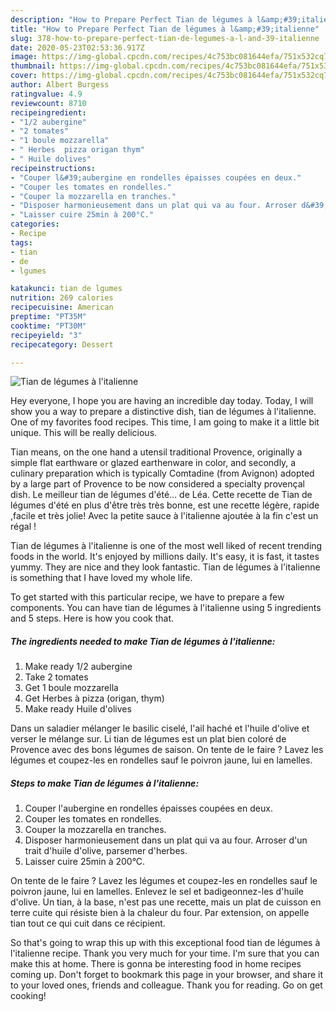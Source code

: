 ```yaml
---
description: "How to Prepare Perfect Tian de légumes à l&amp;#39;italienne"
title: "How to Prepare Perfect Tian de légumes à l&amp;#39;italienne"
slug: 378-how-to-prepare-perfect-tian-de-legumes-a-l-and-39-italienne
date: 2020-05-23T02:53:36.917Z
image: https://img-global.cpcdn.com/recipes/4c753bc081644efa/751x532cq70/tian-de-legumes-a-litalienne-photo-principale-de-la-recette.jpg
thumbnail: https://img-global.cpcdn.com/recipes/4c753bc081644efa/751x532cq70/tian-de-legumes-a-litalienne-photo-principale-de-la-recette.jpg
cover: https://img-global.cpcdn.com/recipes/4c753bc081644efa/751x532cq70/tian-de-legumes-a-litalienne-photo-principale-de-la-recette.jpg
author: Albert Burgess
ratingvalue: 4.9
reviewcount: 8710
recipeingredient:
- "1/2 aubergine"
- "2 tomates"
- "1 boule mozzarella"
- " Herbes  pizza origan thym"
- " Huile dolives"
recipeinstructions:
- "Couper l&#39;aubergine en rondelles épaisses coupées en deux."
- "Couper les tomates en rondelles."
- "Couper la mozzarella en tranches."
- "Disposer harmonieusement dans un plat qui va au four. Arroser d&#39;un trait d&#39;huile d&#39;olive, parsemer d&#39;herbes."
- "Laisser cuire 25min à 200°C."
categories:
- Recipe
tags:
- tian
- de
- lgumes

katakunci: tian de lgumes 
nutrition: 269 calories
recipecuisine: American
preptime: "PT35M"
cooktime: "PT30M"
recipeyield: "3"
recipecategory: Dessert

---
```



![Tian de légumes à l&#39;italienne](https://img-global.cpcdn.com/recipes/4c753bc081644efa/751x532cq70/tian-de-legumes-a-litalienne-photo-principale-de-la-recette.jpg)

Hey everyone, I hope you are having an incredible day today. Today, I will show you a way to prepare a distinctive dish, tian de légumes à l&#39;italienne. One of my favorites food recipes. This time, I am going to make it a little bit unique. This will be really delicious.

Tian means, on the one hand a utensil traditional Provence, originally a simple flat earthware or glazed earthenware in color, and secondly, a culinary preparation which is typically Comtadine (from Avignon) adopted by a large part of Provence to be now considered a specialty provençal dish. Le meilleur tian de légumes d&#39;été… de Léa. Cette recette de Tian de légumes d&#39;été en plus d&#39;être très très bonne, est une recette légère, rapide ,facile et très jolie! Avec la petite sauce à l&#39;italienne ajoutée à la fin c&#39;est un régal !

Tian de légumes à l&#39;italienne is one of the most well liked of recent trending foods in the world. It's enjoyed by millions daily. It's easy, it is fast, it tastes yummy. They are nice and they look fantastic. Tian de légumes à l&#39;italienne is something that I have loved my whole life.


To get started with this particular recipe, we have to prepare a few components. You can have tian de légumes à l&#39;italienne using 5 ingredients and 5 steps. Here is how you cook that.

<!--inarticleads1-->

##### The ingredients needed to make Tian de légumes à l&#39;italienne:

1. Make ready 1/2 aubergine
1. Take 2 tomates
1. Get 1 boule mozzarella
1. Get  Herbes à pizza (origan, thym)
1. Make ready  Huile d&#39;olives


Dans un saladier mélanger le basilic ciselé, l&#39;ail haché et l&#39;huile d&#39;olive et verser le mélange sur. Li tian de légumes est un plat bien coloré de Provence avec des bons légumes de saison. On tente de le faire ? Lavez les légumes et coupez-les en rondelles sauf le poivron jaune, lui en lamelles. 

<!--inarticleads2-->

##### Steps to make Tian de légumes à l&#39;italienne:

1. Couper l&#39;aubergine en rondelles épaisses coupées en deux.
1. Couper les tomates en rondelles.
1. Couper la mozzarella en tranches.
1. Disposer harmonieusement dans un plat qui va au four. Arroser d&#39;un trait d&#39;huile d&#39;olive, parsemer d&#39;herbes.
1. Laisser cuire 25min à 200°C.


On tente de le faire ? Lavez les légumes et coupez-les en rondelles sauf le poivron jaune, lui en lamelles. Enlevez le sel et badigeonnez-les d&#39;huile d&#39;olive. Un tian, à la base, n&#39;est pas une recette, mais un plat de cuisson en terre cuite qui résiste bien à la chaleur du four. Par extension, on appelle tian tout ce qui cuit dans ce récipient. 

So that's going to wrap this up with this exceptional food tian de légumes à l&#39;italienne recipe. Thank you very much for your time. I'm sure that you can make this at home. There is gonna be interesting food in home recipes coming up. Don't forget to bookmark this page in your browser, and share it to your loved ones, friends and colleague. Thank you for reading. Go on get cooking!
